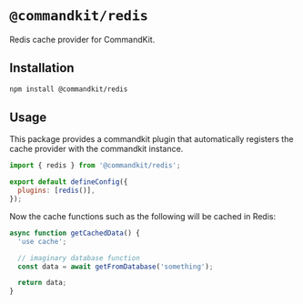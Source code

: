 # `@commandkit/redis`

Redis cache provider for CommandKit.

## Installation

```sh
npm install @commandkit/redis
```

## Usage

This package provides a commandkit plugin that automatically registers the cache provider with the commandkit instance.

```js
import { redis } from '@commandkit/redis';

export default defineConfig({
  plugins: [redis()],
});
```

Now the cache functions such as the following will be cached in Redis:

```ts
async function getCachedData() {
  'use cache';

  // imaginary database function
  const data = await getFromDatabase('something');

  return data;
}
```